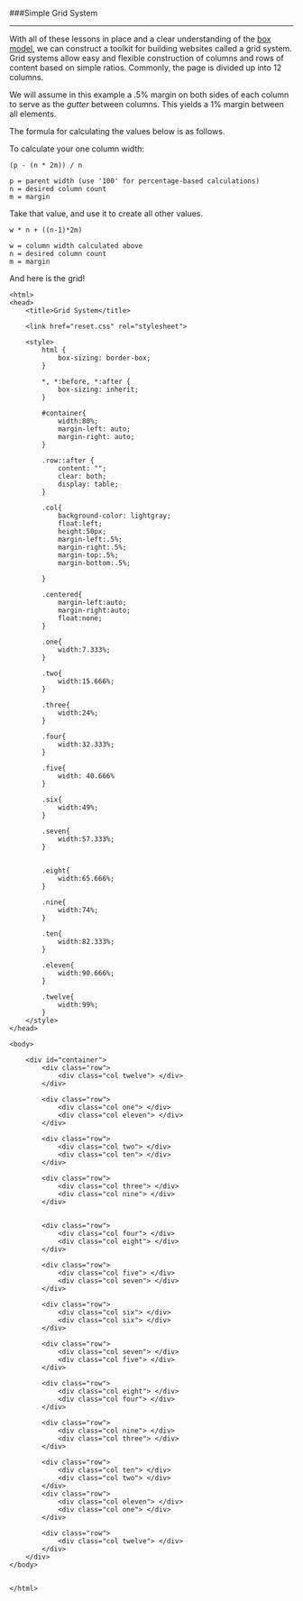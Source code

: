 ###Simple Grid System

-----

With all of these lessons in place and a clear understanding of the [box model](boxmodel.md), we can construct a toolkit for building websites called a grid system. Grid systems allow easy and flexible construction of columns and rows of content based on simple ratios. Commonly, the page is divided up into 12 columns.

We will assume in this example a .5% margin on both sides of each column to serve as the *gutter* between columns. This yields a 1% margin between all elements.

The formula for calculating the values below is as follows.


To calculate your one column width:

```
(p - (n * 2m)) / n 

p = parent width (use '100' for percentage-based calculations)
n = desired column count
m = margin
```

Take that value, and use it to create all other values.

```
w * n + ((n-1)*2m)

w = column width calculated above
n = desired column count
m = margin
```

And here is the grid!

```
<html>
<head>
	<title>Grid System</title>
	
	<link href="reset.css" rel="stylesheet">

	<style>
		html {
			box-sizing: border-box;
		}

		*, *:before, *:after {
			box-sizing: inherit;
		}

		#container{
			width:80%;
			margin-left: auto;
			margin-right: auto;
		}

		.row::after {
			content: "";
			clear: both;
			display: table;
		}

		.col{
			background-color: lightgray;			
			float:left;
			height:50px;
			margin-left:.5%;
			margin-right:.5%;
			margin-top:.5%;
			margin-bottom:.5%;

		}

		.centered{
			margin-left:auto;
			margin-right:auto;
			float:none;
		}

		.one{
			width:7.333%;
		}

		.two{
			width:15.666%;
		}

		.three{
			width:24%;
		}

		.four{
			width:32.333%;
		}

		.five{
			width: 40.666%
		}

		.six{
			width:49%;
		}

		.seven{
			width:57.333%;
		}


		.eight{
			width:65.666%;
		}

		.nine{
			width:74%;
		}

		.ten{
			width:82.333%;
		}

		.eleven{
			width:90.666%;
		}

		.twelve{
			width:99%;
		}
	</style>
</head>

<body>

	<div id="container"> 
		<div class="row">
			<div class="col twelve"> </div>
		</div>

		<div class="row">
			<div class="col one"> </div>
			<div class="col eleven"> </div>
		</div>

		<div class="row">
			<div class="col two"> </div>
			<div class="col ten"> </div>
		</div>

		<div class="row">
			<div class="col three"> </div>
			<div class="col nine"> </div>
		</div>


		<div class="row">
			<div class="col four"> </div>
			<div class="col eight"> </div>
		</div>

		<div class="row">
			<div class="col five"> </div>
			<div class="col seven"> </div>
		</div>

		<div class="row">
			<div class="col six"> </div>
			<div class="col six"> </div>
		</div>

		<div class="row">
			<div class="col seven"> </div>
			<div class="col five"> </div>
		</div>

		<div class="row">
			<div class="col eight"> </div>
			<div class="col four"> </div>
		</div>

		<div class="row">
			<div class="col nine"> </div>
			<div class="col three"> </div>
		</div>		

		<div class="row">
			<div class="col ten"> </div>
			<div class="col two"> </div>
		</div>
		<div class="row">
			<div class="col eleven"> </div>
			<div class="col one"> </div>
		</div>

		<div class="row">
			<div class="col twelve"> </div>
		</div>
	</div>
</body>


</html>
```

